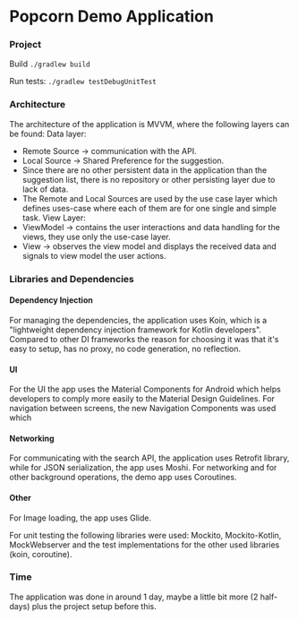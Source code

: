 # Popcorn Demo Application

### Project

Build `./gradlew build`

Run tests: `./gradlew testDebugUnitTest`


### Architecture
The architecture of the application is MVVM, where the following layers can be found:
Data layer:
* Remote Source -> communication with the API.
* Local Source -> Shared Preference for the suggestion.
* Since there are no other persistent data in the application than the suggestion list, there is no repository or other persisting layer due to lack of data.
* The Remote and Local Sources are used by the use case layer which defines uses-case where each of them are for one single and simple task.
View Layer:
* ViewModel -> contains the user interactions and data handling for the views, they use only the use-case layer.
* View -> observes the view model and displays the received data and signals to view model the user actions.

### Libraries and Dependencies

#### Dependency Injection

For managing the dependencies, the application uses Koin, which is a "lightweight dependency injection framework for Kotlin developers". Compared to other DI frameworks the reason for choosing it was that it's easy to setup, has no proxy, no code generation, no reflection.

#### UI

For the UI the app uses the Material Components for Android which helps developers to comply more easily to the Material Design Guidelines.
For navigation between screens, the new Navigation Components was used which 

#### Networking

For communicating with the search API, the application uses Retrofit library, while for JSON serialization, the app uses Moshi. For networking and for other background operations, the demo app uses Coroutines.

#### Other
For Image loading, the app uses Glide.

For unit testing the following libraries were used: Mockito, Mockito-Kotlin, MockWebserver and the test implementations for the other used libraries (koin, coroutine).

### Time
The application was done in around 1 day, maybe a little bit more (2 half-days) plus the project setup before this.
